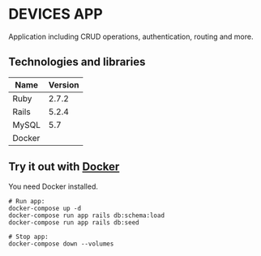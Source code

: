 # DEVICES APP

Application including CRUD operations, authentication, routing and more.

## Technologies and libraries

| Name   | Version |
|--------|---------|
| Ruby   | 2.7.2   |
| Rails  | 5.2.4   |
| MySQL  | 5.7     |
| Docker |         |

## Try it out with [Docker](https://www.docker.com/)

You need Docker installed.

    # Run app:
    docker-compose up -d
    docker-compose run app rails db:schema:load
    docker-compose run app rails db:seed

    # Stop app:
    docker-compose down --volumes